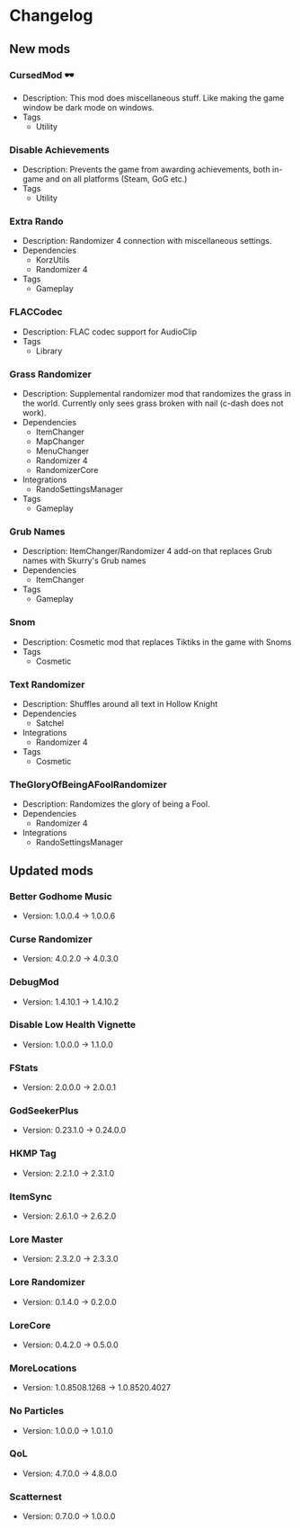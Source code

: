 # Changelog


## New mods

### CursedMod 🕶

- Description: This mod does miscellaneous stuff. Like making the game window be dark mode on windows.
- Tags
  + Utility

### Disable Achievements

- Description: Prevents the game from awarding achievements, both in-game and on all platforms (Steam, GoG etc.)
- Tags
  + Utility

### Extra Rando

- Description: Randomizer 4 connection with miscellaneous settings.
- Dependencies
  + KorzUtils
  + Randomizer 4
- Tags
  + Gameplay

### FLACCodec

- Description: FLAC codec support for AudioClip
- Tags
  + Library

### Grass Randomizer

- Description: Supplemental randomizer mod that randomizes the grass in the world. Currently only sees grass broken with nail (c-dash does not work).
- Dependencies
  + ItemChanger
  + MapChanger
  + MenuChanger
  + Randomizer 4
  + RandomizerCore
- Integrations
  + RandoSettingsManager
- Tags
  + Gameplay

### Grub Names

- Description: ItemChanger/Randomizer 4 add-on that replaces Grub names with Skurry&#x27;s Grub names
- Dependencies
  + ItemChanger
- Tags
  + Gameplay

### Snom

- Description: Cosmetic mod that replaces Tiktiks in the game with Snoms
- Tags
  + Cosmetic

### Text Randomizer

- Description: Shuffles around all text in Hollow Knight
- Dependencies
  + Satchel
- Integrations
  + Randomizer 4
- Tags
  + Cosmetic

### TheGloryOfBeingAFoolRandomizer

- Description: Randomizes the glory of being a Fool.
- Dependencies
  + Randomizer 4
- Integrations
  + RandoSettingsManager


## Updated mods

### Better Godhome Music

- Version: 1.0.0.4 -> 1.0.0.6

### Curse Randomizer

- Version: 4.0.2.0 -> 4.0.3.0

### DebugMod

- Version: 1.4.10.1 -> 1.4.10.2

### Disable Low Health Vignette

- Version: 1.0.0.0 -> 1.1.0.0

### FStats

- Version: 2.0.0.0 -> 2.0.0.1

### GodSeekerPlus

- Version: 0.23.1.0 -> 0.24.0.0

### HKMP Tag

- Version: 2.2.1.0 -> 2.3.1.0

### ItemSync

- Version: 2.6.1.0 -> 2.6.2.0

### Lore Master

- Version: 2.3.2.0 -> 2.3.3.0

### Lore Randomizer

- Version: 0.1.4.0 -> 0.2.0.0

### LoreCore

- Version: 0.4.2.0 -> 0.5.0.0

### MoreLocations

- Version: 1.0.8508.1268 -> 1.0.8520.4027

### No Particles

- Version: 1.0.0.0 -> 1.0.1.0

### QoL

- Version: 4.7.0.0 -> 4.8.0.0

### Scatternest

- Version: 0.7.0.0 -> 1.0.0.0

